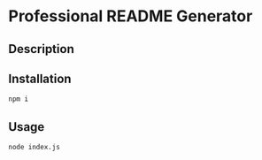 # Professional README Generator

## Description



## Installation

```md
npm i
```

## Usage

```md
node index.js
```




